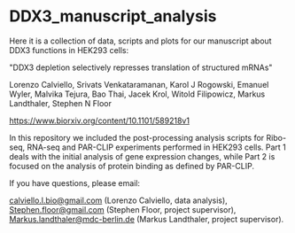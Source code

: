 # DDX3_manuscript_analysis
Here it is a collection of data, scripts and plots for our manuscript about DDX3 functions in HEK293 cells:

"DDX3 depletion selectively represses translation of structured mRNAs"

Lorenzo Calviello, Srivats Venkataramanan, Karol J Rogowski, Emanuel Wyler, Malvika Tejura, Bao Thai, Jacek Krol, Witold Filipowicz, Markus Landthaler, Stephen N Floor

https://www.biorxiv.org/content/10.1101/589218v1


In this repository we included the post-processing analysis scripts for Ribo-seq, RNA-seq and PAR-CLIP experiments performed in HEK293 cells.
Part 1 deals with the initial analysis of gene expression changes, while Part 2 is focused on the analysis of protein binding as defined by PAR-CLIP.

If you have questions, please email:

calviello.l.bio@gmail.com (Lorenzo Calviello, data analysis),
Stephen.floor@gmail.com (Stephen Floor, project supervisor),
Markus.landthaler@mdc-berlin.de (Markus Landthaler, project supervisor).


